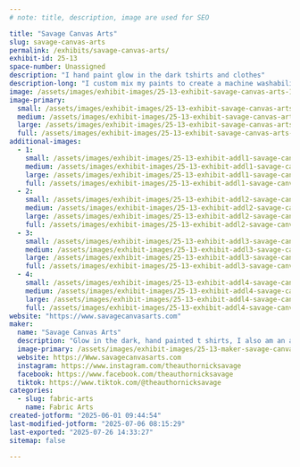 ```yaml
---
# note: title, description, image are used for SEO

title: "Savage Canvas Arts"
slug: savage-canvas-arts
permalink: /exhibits/savage-canvas-arts/
exhibit-id: 25-13
space-number: Unassigned
description: "I hand paint glow in the dark tshirts and clothes"
description-long: "I custom mix my paints to create a machine washability that won't diminish the glow of the shirts. I offer short or long sleeve, women's cut, and hoodies. Custom orders welcome."
image: /assets/images/exhibit-images/25-13-exhibit-savage-canvas-arts-17487853051365570891819620720129-large.jpg
image-primary: 
  small: /assets/images/exhibit-images/25-13-exhibit-savage-canvas-arts-17487853051365570891819620720129-small.jpg
  medium: /assets/images/exhibit-images/25-13-exhibit-savage-canvas-arts-17487853051365570891819620720129-medium.jpg
  large: /assets/images/exhibit-images/25-13-exhibit-savage-canvas-arts-17487853051365570891819620720129-large.jpg
  full: /assets/images/exhibit-images/25-13-exhibit-savage-canvas-arts-17487853051365570891819620720129-full.jpg
additional-images: 
  - 1:
    small: /assets/images/exhibit-images/25-13-exhibit-addl1-savage-canvas-arts-turtle-club-small.jpg
    medium: /assets/images/exhibit-images/25-13-exhibit-addl1-savage-canvas-arts-turtle-club-medium.jpg
    large: /assets/images/exhibit-images/25-13-exhibit-addl1-savage-canvas-arts-turtle-club-large.jpg
    full: /assets/images/exhibit-images/25-13-exhibit-addl1-savage-canvas-arts-turtle-club-full.jpg
  - 2:
    small: /assets/images/exhibit-images/25-13-exhibit-addl2-savage-canvas-arts-size-reference-for-template-small.jpg
    medium: /assets/images/exhibit-images/25-13-exhibit-addl2-savage-canvas-arts-size-reference-for-template-medium.jpg
    large: /assets/images/exhibit-images/25-13-exhibit-addl2-savage-canvas-arts-size-reference-for-template-large.jpg
    full: /assets/images/exhibit-images/25-13-exhibit-addl2-savage-canvas-arts-size-reference-for-template-full.jpg
  - 3:
    small: /assets/images/exhibit-images/25-13-exhibit-addl3-savage-canvas-arts-img-20231130-123454117-small.jpg
    medium: /assets/images/exhibit-images/25-13-exhibit-addl3-savage-canvas-arts-img-20231130-123454117-medium.jpg
    large: /assets/images/exhibit-images/25-13-exhibit-addl3-savage-canvas-arts-img-20231130-123454117-large.jpg
    full: /assets/images/exhibit-images/25-13-exhibit-addl3-savage-canvas-arts-img-20231130-123454117-full.jpg
  - 4:
    small: /assets/images/exhibit-images/25-13-exhibit-addl4-savage-canvas-arts-camphalfblood-small.jpg
    medium: /assets/images/exhibit-images/25-13-exhibit-addl4-savage-canvas-arts-camphalfblood-medium.jpg
    large: /assets/images/exhibit-images/25-13-exhibit-addl4-savage-canvas-arts-camphalfblood-large.jpg
    full: /assets/images/exhibit-images/25-13-exhibit-addl4-savage-canvas-arts-camphalfblood-full.jpg
website: "https://www.savagecanvasarts.com"
maker: 
  name: "Savage Canvas Arts"
  description: "Glow in the dark, hand painted t shirts, I also am an author and sell my books."
  image-primary: /assets/images/exhibit-images/25-13-maker-savage-canvas-arts-17487850330904748624015727628815-medium.jpg
  website: https://Www.savagecanvasarts.com
  instagram: https://www.instagram.com/theauthornicksavage
  facebook: https://www.facebook.com/theauthornicksavage
  tiktok: https://www.tiktok.com/@theauthornicksavage
categories: 
  - slug: fabric-arts
    name: Fabric Arts
created-jotform: "2025-06-01 09:44:54"
last-modified-jotform: "2025-07-06 08:15:29"
last-exported: "2025-07-26 14:33:27"
sitemap: false

---
```

